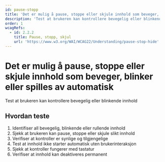 ```yaml
---
id: pause-stopp
title: 'Det er mulig å pause, stoppe eller skjule innhold som beveger, blinker eller spilles av automatisk'
description: 'Test at brukeren kan kontrollere bevegelig eller blinkende innhold'
order: 1
wcagRefs:
  - id: 2.2.2
    title: Pause, stopp, skjul
    url: 'https://www.w3.org/WAI/WCAG22/Understanding/pause-stop-hide'
---
```


# Det er mulig å pause, stoppe eller skjule innhold som beveger, blinker eller spilles av automatisk

Test at brukeren kan kontrollere bevegelig eller blinkende innhold

## Hvordan teste

1. Identifiser all bevegelig, blinkende eller rullende innhold
2. Sjekk at brukeren kan pause, stoppe eller skjule slikt innhold
3. Verifiser at kontroller er synlige og tilgjengelige
4. Test at innhold ikke starter automatisk uten brukerinteraksjon
5. Sjekk at kontroller fungerer med tastatur
6. Verifiser at innhold kan deaktiveres permanent

